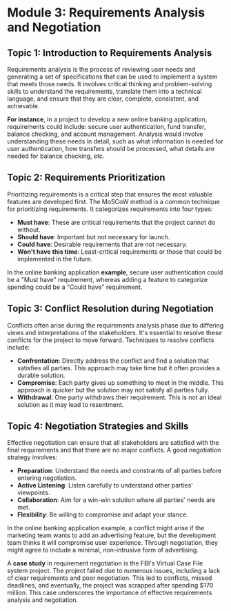 
# Module 3: Requirements Analysis and Negotiation

## Topic 1: Introduction to Requirements Analysis
Requirements analysis is the process of reviewing user needs and generating a set of specifications that can be used to implement a system that meets those needs. It involves critical thinking and problem-solving skills to understand the requirements, translate them into a technical language, and ensure that they are clear, complete, consistent, and achievable.

**For instance**, in a project to develop a new online banking application, requirements could include: secure user authentication, fund transfer, balance checking, and account management. Analysis would involve understanding these needs in detail, such as what information is needed for user authentication, how transfers should be processed, what details are needed for balance checking, etc.

## Topic 2: Requirements Prioritization
Prioritizing requirements is a critical step that ensures the most valuable features are developed first. The MoSCoW method is a common technique for prioritizing requirements. It categorizes requirements into four types:

* **Must have**: These are critical requirements that the project cannot do without.
* **Should have**: Important but not necessary for launch.
* **Could have**: Desirable requirements that are not necessary.
* **Won't have this time**: Least-critical requirements or those that could be implemented in the future.

In the online banking application **example**, secure user authentication could be a "Must have" requirement, whereas adding a feature to categorize spending could be a "Could have" requirement.

## Topic 3: Conflict Resolution during Negotiation
Conflicts often arise during the requirements analysis phase due to differing views and interpretations of the stakeholders. It's essential to resolve these conflicts for the project to move forward. Techniques to resolve conflicts include:

* **Confrontation**: Directly address the conflict and find a solution that satisfies all parties. This approach may take time but it often provides a durable solution.
* **Compromise**: Each party gives up something to meet in the middle. This approach is quicker but the solution may not satisfy all parties fully.
* **Withdrawal**: One party withdraws their requirement. This is not an ideal solution as it may lead to resentment.

## Topic 4: Negotiation Strategies and Skills
Effective negotiation can ensure that all stakeholders are satisfied with the final requirements and that there are no major conflicts. A good negotiation strategy involves:

* **Preparation**: Understand the needs and constraints of all parties before entering negotiation.
* **Active Listening**: Listen carefully to understand other parties' viewpoints.
* **Collaboration**: Aim for a win-win solution where all parties' needs are met.
* **Flexibility**: Be willing to compromise and adapt your stance.

In the online banking application example, a conflict might arise if the marketing team wants to add an advertising feature, but the development team thinks it will compromise user experience. Through negotiation, they might agree to include a minimal, non-intrusive form of advertising.

A **case study** in requirement negotiation is the FBI's Virtual Case File system project. The project failed due to numerous issues, including a lack of clear requirements and poor negotiation. This led to conflicts, missed deadlines, and eventually, the project was scrapped after spending $170 million. This case underscores the importance of effective requirements analysis and negotiation.
